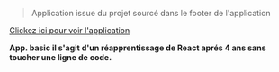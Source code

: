 > Application issue du projet sourcé dans le footer de l'application

[Clickez ici pour voir l'application](https://parad0xj.github.io/todoapp1/)

**App. basic il s'agit d'un réapprentissage de React aprés 4 ans sans toucher une ligne de code.**
